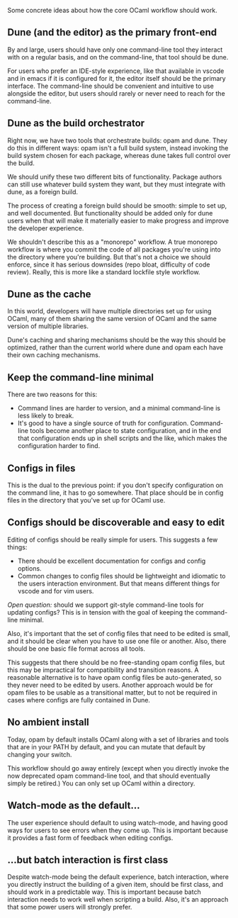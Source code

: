 Some concrete ideas about how the core OCaml workflow should work.

## Dune (and the editor) as the primary front-end

By and large, users should have only one command-line tool they
interact with on a regular basis, and on the command-line, that tool
should be dune.

For users who prefer an IDE-style experience, like that available in
vscode and in emacs if it is configured for it, the editor itself
should be the primary interface.  The command-line should be
convenient and intuitive to use alongside the editor, but users should
rarely or never need to reach for the command-line.

## Dune as the build orchestrator

Right now, we have two tools that orchestrate builds: opam and dune.
They do this in different ways: opam isn't a full build system,
instead invoking the build system chosen for each package, whereas
dune takes full control over the build.

We should unify these two different bits of functionality.  Package
authors can still use whatever build system they want, but they must
integrate with dune, as a foreign build.

The process of creating a foreign build should be smooth: simple to
set up, and well documented.  But functionality should be added only
for dune users when that will make it materially easier to make
progress and improve the developer experience.

We shouldn't describe this as a "monorepo" workflow.  A true monorepo
workflow is where you commit the code of all packages you're using
into the directory where you're building.  But that's not a choice we
should enforce, since it has serious downsides (repo bloat, difficulty
of code review). Really, this is more like a standard lockfile style
workflow.

## Dune as the cache

In this world, developers will have multiple directories set up for
using OCaml, many of them sharing the same version of OCaml and the
same version of multiple libraries.

Dune's caching and sharing mechanisms should be the way this should be
optimized, rather than the current world where dune and opam each have
their own caching mechanisms.

## Keep the command-line minimal

There are two reasons for this:

- Command lines are harder to version, and a minimal command-line is
  less likely to break.
- It's good to have a single source of truth for configuration.
  Command-line tools become another place to state configuration, and
  in the end that configuration ends up in shell scripts and the like,
  which makes the configuration harder to find.

## Configs in files

This is the dual to the previous point: if you don't specify
configuration on the command line, it has to go somewhere.  That place
should be in config files in the directory that you've set up for
OCaml use.


## Configs should be discoverable and easy to edit

Editing of configs should be really simple for users. This suggests a
few things:

- There should be excellent documentation for configs and config
  options.
- Common changes to config files should be lightweight and idiomatic
  to the users interaction environment.  But that means different
  things for vscode and for vim users.

*Open question:* should we support git-style command-line tools for
updating configs?  This is in tension with the goal of keeping the
command-line minimal.

Also, it's important that the set of config files that need to be
edited is small, and it should be clear when you have to use one file
or another.  Also, there should be one basic file format across all
tools.

This suggests that there should be no free-standing opam config files,
but this may be impractical for compatibility and transition reasons.
A reasonable alternative is to have opam config files be
auto-generated, so they never need to be edited by users.  Another
approach would be for opam files to be usable as a transitional
matter, but to not be required in cases where configs are fully
contained in Dune.

## No ambient install

Today, opam by default installs OCaml along with a set of libraries
and tools that are in your PATH by default, and you can mutate that
default by changing your switch.

This workflow should go away entirely (except when you directly invoke
the now deprecated opam command-line tool, and that should eventually
simply be retired.)  You can only set up OCaml within a directory.

## Watch-mode as the default...

The user experience should default to using watch-mode, and having
good ways for users to see errors when they come up.  This is
important because it provides a fast form of feedback when editing
configs.

## ...but batch interaction is first class

Despite watch-mode being the default experience, batch interaction,
where you directly instruct the building of a given item, should be
first class, and should work in a predictable way.  This is important
because batch interaction needs to work well when scripting a build.
Also, it's an approach that some power users will strongly prefer.

